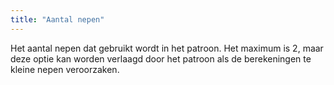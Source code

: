 ```yaml
---
title: "Aantal nepen"
---
```


Het aantal nepen dat gebruikt wordt in het patroon. Het maximum is 2, maar deze optie kan worden verlaagd door het patroon als de berekeningen te kleine nepen veroorzaken.





